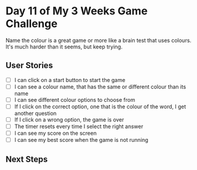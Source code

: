 # Day 11 of My 3 Weeks Game Challenge

Name the colour is a great game or more like a brain test that uses colours. It's much harder than it seems, but keep trying.

## User Stories

- [ ] I can click on a start button to start the game
- [ ] I can see a colour name, that has the same or different colour than its name
- [ ] I can see different colour options to choose from
- [ ] If I click on the correct option, one that is the colour of the word, I get another question
- [ ] If I click on a wrong option, the game is over
- [ ] The timer resets every time I select the right answer
- [ ] I can see my score on the screen
- [ ] I can see my best score when the game is not running

## Next Steps
